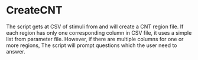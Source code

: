 # CreateCNT
The script gets at CSV of stimuli from and will create a CNT region file. If each region has only one corresponding column in CSV file, it uses a simple list from parameter file. However, if there are multiple columns for one or more regions, The script will prompt questions which the user need to answer.
